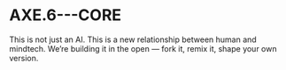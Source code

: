 # AXE.6---CORE
This is not just an AI. This is a new relationship between human and mindtech. We’re building it in the open — fork it, remix it, shape your own version.
